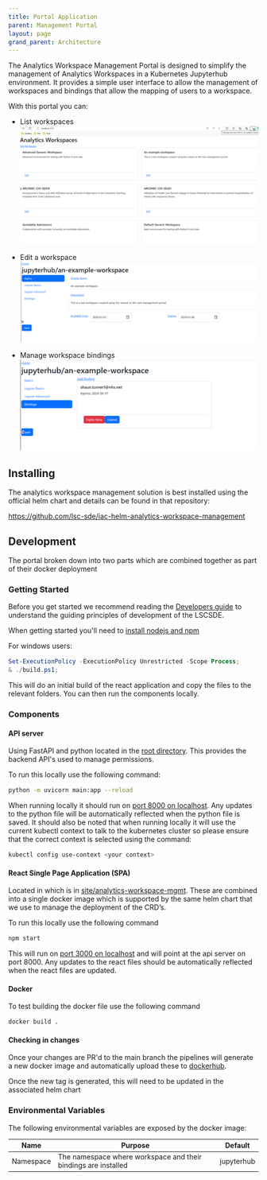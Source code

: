 ```yaml
---
title: Portal Application
parent: Management Portal
layout: page
grand_parent: Architecture
---
```

The Analytics Workspace Management Portal is designed to simplify the management of Analytics Workspaces in a Kubernetes Jupyterhub environment. It provides a simple user interface to allow the management of workspaces and bindings that allow the mapping of users to a workspace.

With this portal you can:

* List workspaces
![Listing Workspaces](listing-workspaces.png)


* Edit a workspace 
![Edit a workspace](edit-workspace.png)

* Manage workspace bindings
![Manage workspace bindings](manage-bindings.png)

## Installing
The analytics workspace management solution is best installed using the official helm chart and details can be found in that repository:

https://github.com/lsc-sde/iac-helm-analytics-workspace-management

## Development
The portal broken down into two parts which are combined together as part of their docker deployment

### Getting Started
Before you get started we recommend reading the [Developers guide](https://lsc-sde.github.io/lsc-sde/Developer-Guide/Getting-Started.html) to understand the guiding principles of development of the LSCSDE.

When getting started you'll need to [install nodejs and npm](https://docs.npmjs.com/downloading-and-installing-node-js-and-npm)

For windows users:
```powershell
Set-ExecutionPolicy -ExecutionPolicy Unrestricted -Scope Process;
& ./build.ps1;
```

This will do an initial build of the react application and copy the files to the relevant folders. You can then run the components locally.

### Components
#### API server 
Using FastAPI and python located in the [root directory](./). This provides the backend API's used to manage permissions.

To run this locally use the following command:
```bash
python -m uvicorn main:app --reload
```

When running locally it should run on [port 8000 on localhost](http://localhost:8000). Any updates to the python file will be automatically reflected when the python file is saved. It should also be noted that when running locally it will use the current kubectl context to talk to the kubernetes cluster so please ensure that the correct context is selected using the command:

```bash
kubectl config use-context <your context>
```

#### React Single Page Application (SPA) 
Located in which is in [site/analytics-workspace-mgmt](site/analytics-workspace-mgmt/). These are combined into a single docker image which is supported by the same helm chart that we use to manage the deployment of the CRD’s.

To run this locally use the following command

```bash
npm start
```

This will run on [port 3000 on localhost](http://localhost:3000) and will point at the api server on port 8000. Any updates to the react files should be automatically reflected when the react files are updated.

#### Docker
To test building the docker file use the following command

```bash
docker build .
```

#### Checking in changes
Once your changes are PR'd to the main branch the pipelines will generate a new docker image and automatically upload these to [dockerhub](https://hub.docker.com/r/lscsde/analytics-workspace-mgmt).

Once the new tag is generated, this will need to be updated in the associated helm chart

### Environmental Variables

The following environmental variables are exposed by the docker image:

| Name | Purpose | Default |
| --- | --- | --- | 
| Namespace | The namespace where workspace and their bindings are installed | jupyterhub |

